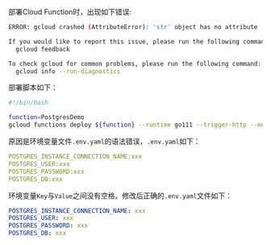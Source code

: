 部署Cloud Function时，出现如下错误:

```bash
ERROR: gcloud crashed (AttributeError): 'str' object has no attribute 'items'

If you would like to report this issue, please run the following command:
  gcloud feedback

To check gcloud for common problems, please run the following command:
  gcloud info --run-diagnostics
```

部署脚本如下：

```bash
#!/bin/bash

function=PostgresDemo
gcloud functions deploy ${function} --runtime go111 --trigger-http --memory=128 --env-vars-file .env.yaml
```

原因是环境变量文件`.env.yaml`的语法错误，`.env.yaml`如下：

```yaml
POSTGRES_INSTANCE_CONNECTION_NAME:xxx
POSTGRES_USER:xxx
POSTGRES_PASSWORD:xxx
POSTGRES_DB:xxx
```

环境变量`Key`与`Value`之间没有空格。修改后正确的`.env.yaml`文件如下：

```yaml
POSTGRES_INSTANCE_CONNECTION_NAME: xxx
POSTGRES_USER: xxx
POSTGRES_PASSWORD: xxx
POSTGRES_DB: xxx
```


